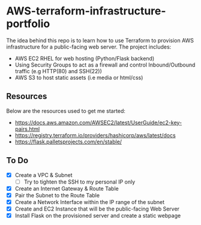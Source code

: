 # AWS-terraform-infrastructure-portfolio

The idea behind this repo is to learn how to use Terraform to provision AWS infrastructure for a public-facing web server. The project includes:
 - AWS EC2 RHEL for web hosting (Python/Flask backend)
 - Using Security Groups to act as a firewall and control Inbound/Outbound traffic (e.g HTTP(80) and SSH(22))
 - AWS S3 to host static assets (i.e media or html/css)

## Resources

Below are the resources used to get me started:
- https://docs.aws.amazon.com/AWSEC2/latest/UserGuide/ec2-key-pairs.html
- https://registry.terraform.io/providers/hashicorp/aws/latest/docs
- https://flask.palletsprojects.com/en/stable/

## To Do

- [x] Create a VPC & Subnet 
    - [ ] Try to tighten the SSH to my personal IP only
- [x] Create an Internet Gateway & Route Table
- [x] Pair the Subnet to the Route Table
- [x] Create a Network Interface within the IP range of the subnet
- [x] Create and EC2 Instance that will be the public-facing Web Server
- [x] Install Flask on the provisioned server and create a static webpage
